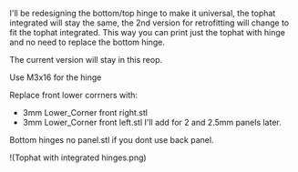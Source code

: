 I'll be redesigning the bottom/top hinge to make it universal, the tophat integrated will stay the same, the 2nd version for retrofitting will change to fit the tophat integrated.
This way you can print just the tophat with hinge and no need to replace the bottom hinge.

The current version will stay in this reop.


Use M3x16 for the hinge

Replace front lower corrners with:
- 3mm Lower_Corner front right.stl
- 3mm Lower_Corner front left.stl
I'll add for 2 and 2.5mm panels later.

Bottom hinges no panel.stl if you dont use back panel. 


!(Tophat with integrated hinges.png)
